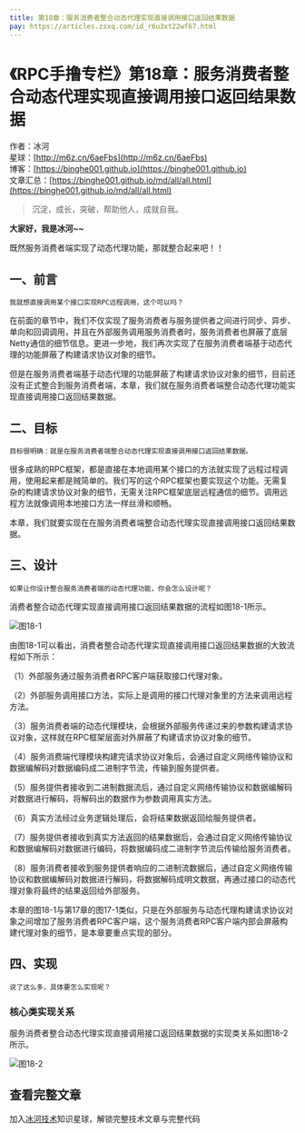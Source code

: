 ```yaml
---
title: 第18章：服务消费者整合动态代理实现直接调用接口返回结果数据
pay: https://articles.zsxq.com/id_r6u3xt22wf67.html
---
```


# 《RPC手撸专栏》第18章：服务消费者整合动态代理实现直接调用接口返回结果数据

作者：冰河
<br/>星球：[http://m6z.cn/6aeFbs](http://m6z.cn/6aeFbs)
<br/>博客：[https://binghe001.github.io](https://binghe001.github.io)
<br/>文章汇总：[https://binghe001.github.io/md/all/all.html](https://binghe001.github.io/md/all/all.html)

> 沉淀，成长，突破，帮助他人，成就自我。

**大家好，我是冰河~~**

既然服务消费者端实现了动态代理功能，那就整合起来吧！！

## 一、前言

`我就想直接调用某个接口实现RPC远程调用，这个可以吗？`

在前面的章节中，我们不仅实现了服务消费者与服务提供者之间进行同步、异步、单向和回调调用，并且在外部服务调用服务消费者时，服务消费者也屏蔽了底层Netty通信的细节信息。更进一步地，我们再次实现了在服务消费者端基于动态代理的功能屏蔽了构建请求协议对象的细节。

但是在服务消费者端基于动态代理的功能屏蔽了构建请求协议对象的细节，目前还没有正式整合到服务消费者端，本章，我们就在服务消费者端整合动态代理功能实现直接调用接口返回结果数据。

## 二、目标

`目标很明确：就是在服务消费者端整合动态代理实现直接调用接口返回结果数据。`

很多成熟的RPC框架，都是直接在本地调用某个接口的方法就实现了远程过程调用，使用起来都是贼简单的。我们写的这个RPC框架也要实现这个功能。无需复杂的构建请求协议对象的细节，无需关注RPC框架底层远程通信的细节。调用远程方法就像调用本地接口方法一样丝滑和顺畅。

本章，我们就要实现在在服务消费者端整合动态代理实现直接调用接口返回结果数据。

## 三、设计

`如果让你设计整合服务消费者端的动态代理功能，你会怎么设计呢？`

消费者整合动态代理实现直接调用接口返回结果数据的流程如图18-1所示。

![图18-1](https://binghe001.github.io/assets/images/middleware/rpc/rpc-2022-10-17-001.png)

由图18-1可以看出，消费者整合动态代理实现直接调用接口返回结果数据的大致流程如下所示：

（1）外部服务通过服务消费者RPC客户端获取接口代理对象。

（2）外部服务调用接口方法，实际上是调用的接口代理对象里的方法来调用远程方法。

（3）服务消费者端的动态代理模块，会根据外部服务传递过来的参数构建请求协议对象，这样就在RPC框架层面对外屏蔽了构建请求协议对象的细节。

（4）服务消费端代理模块构建完请求协议对象后，会通过自定义网络传输协议和数据编解码对数据编码成二进制字节流，传输到服务提供者。

（5）服务提供者接收到二进制数据流后，通过自定义网络传输协议和数据编解码对数据进行解码，将解码出的数据作为参数调用真实方法。

（6）真实方法经过业务逻辑处理后，会将结果数据返回给服务提供者。

（7）服务提供者接收到真实方法返回的结果数据后，会通过自定义网络传输协议和数据编解码对数据进行编码，将数据编码成二进制字节流后传输给服务消费者。

（8）服务消费者接收到服务提供者响应的二进制流数据后，通过自定义网络传输协议和数据编解码对数据进行解码，将数据解码成明文数据，再通过接口的动态代理对象将最终的结果返回给外部服务。

本章的图18-1与第17章的图17-1类似，只是在外部服务与动态代理构建请求协议对象之间增加了服务消费者RPC客户端，这个服务消费者RPC客户端内部会屏蔽构建代理对象的细节，是本章要重点实现的部分。

## 四、实现

`说了这么多，具体要怎么实现呢？`


### 核心类实现关系

服务消费者整合动态代理实现直接调用接口返回结果数据的实现类关系如图18-2所示。

![图18-2](https://binghe001.github.io/assets/images/middleware/rpc/rpc-2022-10-17-002.png)

## 查看完整文章

加入[冰河技术](http://m6z.cn/6aeFbs)知识星球，解锁完整技术文章与完整代码